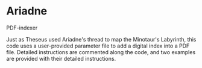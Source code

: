 # Ariadne
PDF-indexer

Just as Theseus used Ariadne's thread to map the Minotaur's Labyrinth, this code uses a user-provided parameter file to add a digital
index into a PDF file. Detailed instructions are commented along the code, and two examples are provided with their detailed instructions.
